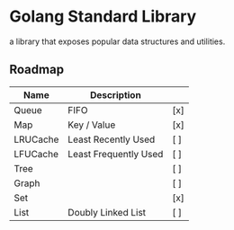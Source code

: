 # Golang Standard Library
 
a library that exposes popular data structures and utilities.

## Roadmap

| Name       | Description           |       |
|------------|-----------------------|-------|
| Queue      | FIFO                  |  [x]  |
| Map        | Key / Value           |  [x]  |
| LRUCache   | Least Recently Used   |  [ ]  |
| LFUCache   | Least Frequently Used |  [ ]  |
| Tree       |                       |  [ ]  |
| Graph      |                       |  [ ]  |
| Set        |                       |  [x]  |
| List       | Doubly Linked List    |  [ ]  |
